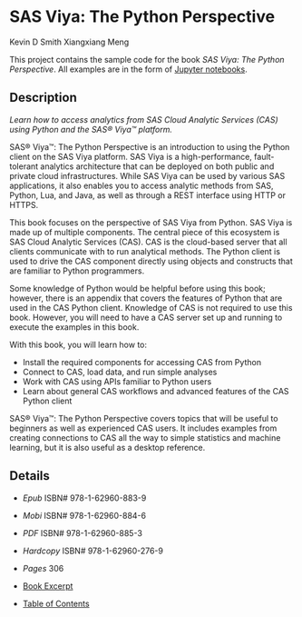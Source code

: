 
# SAS Viya: The Python Perspective

Kevin D Smith
Xiangxiang Meng

This project contains the sample code for the book *SAS Viya: The Python
Perspective*.  All examples are in the form of
[Jupyter notebooks](http://jupyter.org).

## Description

*Learn how to access analytics from SAS Cloud Analytic Services (CAS)
using Python and the SAS® Viya™ platform.*

SAS® Viya™: The Python Perspective is an introduction to using the
Python client on the SAS Viya platform. SAS Viya is a high-performance, 
fault-tolerant analytics architecture that can be deployed on both 
public and private cloud infrastructures. While SAS Viya can be used by 
various SAS applications, it also enables you to access analytic methods 
from SAS, Python, Lua, and Java, as well as through a REST interface 
using HTTP or HTTPS.

This book focuses on the perspective of SAS Viya from Python. SAS Viya 
is made up of multiple components. The central piece of this ecosystem 
is SAS Cloud Analytic Services (CAS). CAS is the cloud-based server 
that all clients communicate with to run analytical methods. The Python 
client is used to drive the CAS component directly using objects and 
constructs that are familiar to Python programmers.

Some knowledge of Python would be helpful before using this book;
however, there is an appendix that covers the features of Python that are 
used in the CAS Python client. Knowledge of CAS is not required to use 
this book. However, you will need to have a CAS server set up and 
running to execute the examples in this book.

With this book, you will learn how to:

* Install the required components for accessing CAS from Python
* Connect to CAS, load data, and run simple analyses
* Work with CAS using APIs familiar to Python users
* Learn about general CAS workflows and advanced features of the CAS Python client

SAS® Viya™: The Python Perspective covers topics that will be useful to
beginners as well as experienced CAS users. It includes examples from 
creating connections to CAS all the way to simple statistics and machine 
learning, but it is also useful as a desktop reference.

## Details

- *Epub* ISBN# 978-1-62960-883-9
- *Mobi* ISBN# 978-1-62960-884-6
- *PDF* ISBN# 978-1-62960-885-3
- *Hardcopy* ISBN# 978-1-62960-276-9
- *Pages* 306

- [Book Excerpt](https://www.sas.com/storefront/aux/en/splcpython/69194_excerpt.pdf)
- [Table of Contents](https://www.sas.com/storefront/aux/en/splcpython/69194_toc.pdf)
